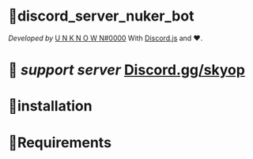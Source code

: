 # 🔗discord_server_nuker_bot
*Developed by* [U N K N O W N#0000](https://discord.com/users/776431901266411562) With [Discord.js](https://discord.js.org/#/) and ❤.
# 🔗 _support server_ [Discord.gg/skyop](https://discord.gg/uZt5JMmWGE)
# 🔗installation
# 🔗Requirements
